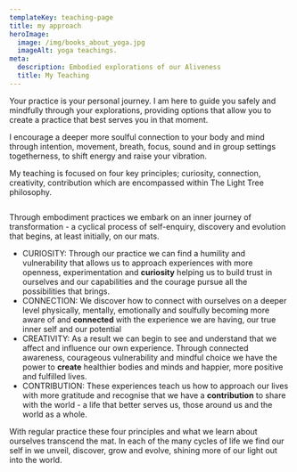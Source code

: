 ```yaml
---
templateKey: teaching-page
title: my approach
heroImage:
  image: /img/books_about_yoga.jpg
  imageAlt: yoga teachings.
meta:
  description: Embodied explorations of our Aliveness
  title: My Teaching
---
```

<p>Your practice is your personal journey. I am here to guide you safely and mindfully through your explorations, providing options that allow you to create a practice that best serves you in that moment.</p>
<p>I encourage a deeper more soulful connection to your body and mind through intention, movement, breath, focus, sound and in group settings togetherness, to shift energy and raise your vibration.</p>
<p>My teaching is focused on four key principles; curiosity, connection, creativity, contribution which are encompassed within The Light Tree philosophy.</p>
<p><img src="../img/the-4cs-21.jpg" alt=""></p>
<p>Through embodiment practices we embark on an inner journey of transformation - a cyclical process of self-enquiry, discovery and evolution that begins, at least initially, on our mats.</p>
<ul>
<li>CURIOSITY: Through our practice we can find a humility and vulnerability that allows us to approach experiences with more openness, experimentation and <strong>curiosity</strong> helping us to build trust in ourselves and our capabilities and the courage pursue all the possibilities that brings.</li>
<li>CONNECTION: We discover how to connect with ourselves on a deeper level physically, mentally, emotionally and soulfully becoming more aware of and <strong>connected</strong> with the experience we are having, our true inner self and our potential</li>
<li>CREATIVITY: As a result we can begin to see and understand that we affect and influence our own experience. Through connected awareness, courageous vulnerability and mindful choice we have the power to <strong>create</strong> healthier bodies and minds and happier, more positive and fulfilled lives.</li>
<li>CONTRIBUTION: These experiences teach us how to approach our lives with more gratitude and recognise that we have a <strong>contribution</strong> to share with the world - a life that better serves us, those around us and the world as a whole.</li>
</ul>
<p>With regular practice these four principles and what we learn about ourselves transcend the mat. In each of the many cycles of life we find our self in we unveil, discover, grow and evolve, shining more of our light out into the world.</p>